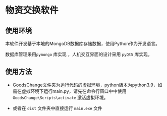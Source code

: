# 物资交换软件

## 使用环境

本软件开发基于本地的MongoDB数据库存储数据，使用Python作为开发语言。

数据库管理采用`pymongo` 库实现 ，人机交互界面的设计采用 `pyQt5` 库实现。

## 使用方法

- GoodsChange文件夹为运行代码的虚拟环境，python版本为python3.9，如需在虚拟环境下运行main.py，请先在命令行窗口中中使用`GoodsChange\Scripts\activate` 激活虚拟环境。

- 或者在 `dist` 文件夹中直接运行 `main.exe` 文件

